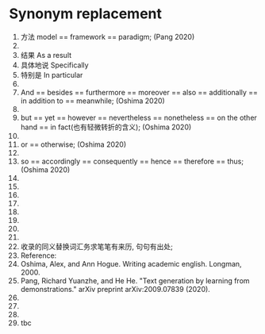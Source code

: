 # Synonym replacement
1. 方法 model == framework == paradigm; (Pang 2020)
2. 
3. 结果 As a result
4. 具体地说 Specifically
5. 特别是 In particular
6. 
7. And == besides == furthermore == moreover == also == additionally == in addition to == meanwhile; (Oshima 2020)
8. 
9. but == yet == however == nevertheless == nonetheless == on the other hand == in fact(也有轻微转折的含义); (Oshima 2020)
10. 
11. or == otherwise; (Oshima 2020)
12. 
13. so == accordingly == consequently == hence == therefore == thus; (Oshima 2020)
14. 
15. 
16. 
17. 
18. 
19. 
20. 
21. 
22. 收录的同义替换词汇务求笔笔有来历, 句句有出处; 
23. Reference: 
24. Oshima, Alex, and Ann Hogue. Writing academic english. Longman, 2000.
25. Pang, Richard Yuanzhe, and He He. "Text generation by learning from demonstrations." arXiv preprint arXiv:2009.07839 (2020).
26. 
27. 
28. 
29. tbc




